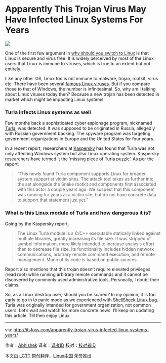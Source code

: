 Apparently This Trojan Virus May Have Infected Linux Systems For Years
================================================================================
![](http://itsfoss.itsfoss.netdna-cdn.com/wp-content/uploads/2014/12/trojan-word-cloud.jpg)

One of the first few argument in [why should you switch to Linux][1] is that Linux is secure and virus free. It is widely perceived by most of the Linux users that Linux is immune to viruses, which is true to an extent but not entirely.

Like any other OS, Linux too is not immune to malware, trojan, rootkit, virus etc. There have been several [famous Linux viruses][2]. But if you compare those to that of Windows, the number is infinitesimal. So, why am I talking about Linux viruses today then? Because a new trojan has been detected in market which might be impacting Linux systems.

### Turla infects Linux systems as well ###

Few months back a sophisticated cyber espionage program, nicknamed [Turla][3], was detected. It was supposed to be originated in Russia, allegedly with Russian government backing. The spyware program was targeting government organizations in Europe and the United States for four years.

In a recent report, researchers at [Kaspersky][4] has found that Turla was not only affecting Windows system but also Linux operating system. Kaspersky researchers have termed it the ‘missing piece of Turla puzzle’. As per the report:

> “This newly found Turla component supports Linux for broader system support at victim sites. The attack tool takes us further into the set alongside the Snake rootkit and components first associated with this actor a couple years ago. We suspect that this component was running for years at a victim site, but do not have concrete data to support that statement just yet.”

### What is this Linux module of Turla and how dangerous it is? ###

Going by the Kaspersky report,

> The Linux Turla module is a C/C++ executable statically linked against multiple libraries, greatly increasing its file size. It was stripped of symbol information, more likely intended to increase analysis effort than to decrease file size. Its functionality includes hidden network communications, arbitrary remote command execution, and remote management. Much of its code is based on public sources.

Report also mentions that this trojan doesn’t require elevated privileges (read root) while running arbitrary remote commands and it cannot be discovered by commonly used administrative tools. Personally, I doubt their claims.

So, as a Linux desktop user, should you be scared? In my opinion, it is too early to go in to panic mode as we experienced with [ShellShock Linux bug][5]. Turla was originally intended for government organization, not common users. Let’s wait and watch for more concrete news. I’ll keep on updating this article. Till then enjoy Linux.

--------------------------------------------------------------------------------

via: http://itsfoss.com/apparently-trojan-virus-infected-linux-systems-years/

作者：[Abhishek][a]
译者：[译者ID](https://github.com/译者ID)
校对：[校对者ID](https://github.com/校对者ID)

本文由 [LCTT](https://github.com/LCTT/TranslateProject) 原创翻译，[Linux中国](http://linux.cn/) 荣誉推出

[a]:http://itsfoss.com/author/Abhishek/
[1]:http://itsfoss.com/reasons-switch-linux-windows-xp/
[2]:http://www.unixmen.com/meet-linux-viruses/
[3]:http://www.reuters.com/article/2014/03/07/us-russia-cyberespionage-insight-idUSBREA260YI20140307
[4]:https://securelist.com/blog/research/67962/the-penquin-turla-2/
[5]:http://itsfoss.com/linux-shellshock-check-fix/
